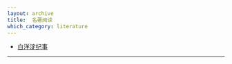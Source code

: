 ```yaml
---
layout: archive
title:  名著阅读
which_category: literature
---
```


* [白洋淀纪事](literature/bai-yang-dian-ji-shi)

***